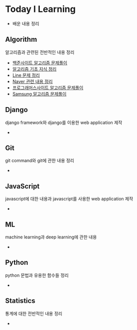 # Today I Learning

* 배운 내용 정리

## Algorithm

알고리즘과 관련된 전반적인 내용 정리

* [백준사이트 알고리즘 문제풀이](/Algorithm/Baekjoon)
* [알고리즘 기초 지식 정리](/Algorithm/Base)
* [Line 문제 정리](/Algorithm/Line)
* [Naver 관련 내용 정리](/Algorithm/Naver)
* [프로그래머스사이트 알고리즘 문제풀이](/Algorithm/Programmers)
* [Samsung 알고리즘 문제풀이](/Algorithm/Samsung)

## Django

django framework와 django를 이용한 web application 제작

* []()

## Git

git command와 git에 관한 내용 정리

* []()

## JavaScript

javascript에 대한 내용과 javascript를 사용한 web application 제작

* []()

## ML

machine learning과 deep learning에 관한 내용

* []()

## Python

python 문법과 유용한 함수들 정리

* []()

## Statistics

통계에 대한 전반적인 내용 정리

* []()

